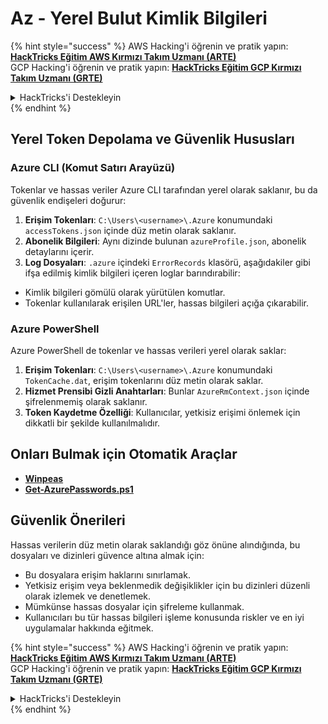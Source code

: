 # Az - Yerel Bulut Kimlik Bilgileri

{% hint style="success" %}
AWS Hacking'i öğrenin ve pratik yapın:<img src="../../../.gitbook/assets/image (1).png" alt="" data-size="line">[**HackTricks Eğitim AWS Kırmızı Takım Uzmanı (ARTE)**](https://training.hacktricks.xyz/courses/arte)<img src="../../../.gitbook/assets/image (1).png" alt="" data-size="line">\
GCP Hacking'i öğrenin ve pratik yapın: <img src="../../../.gitbook/assets/image (2).png" alt="" data-size="line">[**HackTricks Eğitim GCP Kırmızı Takım Uzmanı (GRTE)**<img src="../../../.gitbook/assets/image (2).png" alt="" data-size="line">](https://training.hacktricks.xyz/courses/grte)

<details>

<summary>HackTricks'i Destekleyin</summary>

* [**abonelik planlarını**](https://github.com/sponsors/carlospolop) kontrol edin!
* **💬 [**Discord grubuna**](https://discord.gg/hRep4RUj7f) veya [**telegram grubuna**](https://t.me/peass) katılın ya da **Twitter'da** 🐦 [**@hacktricks\_live**](https://twitter.com/hacktricks\_live)** bizi takip edin.**
* **Hacking ipuçlarını paylaşmak için** [**HackTricks**](https://github.com/carlospolop/hacktricks) ve [**HackTricks Cloud**](https://github.com/carlospolop/hacktricks-cloud) github reposuna PR gönderin.

</details>
{% endhint %}

## Yerel Token Depolama ve Güvenlik Hususları

### Azure CLI (Komut Satırı Arayüzü)

Tokenlar ve hassas veriler Azure CLI tarafından yerel olarak saklanır, bu da güvenlik endişeleri doğurur:

1. **Erişim Tokenları**: `C:\Users\<username>\.Azure` konumundaki `accessTokens.json` içinde düz metin olarak saklanır.
2. **Abonelik Bilgileri**: Aynı dizinde bulunan `azureProfile.json`, abonelik detaylarını içerir.
3. **Log Dosyaları**: `.azure` içindeki `ErrorRecords` klasörü, aşağıdakiler gibi ifşa edilmiş kimlik bilgileri içeren loglar barındırabilir:
* Kimlik bilgileri gömülü olarak yürütülen komutlar.
* Tokenlar kullanılarak erişilen URL'ler, hassas bilgileri açığa çıkarabilir.

### Azure PowerShell

Azure PowerShell de tokenlar ve hassas verileri yerel olarak saklar:

1. **Erişim Tokenları**: `C:\Users\<username>\.Azure` konumundaki `TokenCache.dat`, erişim tokenlarını düz metin olarak saklar.
2. **Hizmet Prensibi Gizli Anahtarları**: Bunlar `AzureRmContext.json` içinde şifrelenmemiş olarak saklanır.
3. **Token Kaydetme Özelliği**: Kullanıcılar, yetkisiz erişimi önlemek için dikkatli bir şekilde kullanılmalıdır.

## Onları Bulmak için Otomatik Araçlar

* [**Winpeas**](https://github.com/carlospolop/PEASS-ng/tree/master/winPEAS/winPEASexe)
* [**Get-AzurePasswords.ps1**](https://github.com/NetSPI/MicroBurst/blob/master/AzureRM/Get-AzurePasswords.ps1)

## Güvenlik Önerileri

Hassas verilerin düz metin olarak saklandığı göz önüne alındığında, bu dosyaları ve dizinleri güvence altına almak için:

* Bu dosyalara erişim haklarını sınırlamak.
* Yetkisiz erişim veya beklenmedik değişiklikler için bu dizinleri düzenli olarak izlemek ve denetlemek.
* Mümkünse hassas dosyalar için şifreleme kullanmak.
* Kullanıcıları bu tür hassas bilgileri işleme konusunda riskler ve en iyi uygulamalar hakkında eğitmek.

{% hint style="success" %}
AWS Hacking'i öğrenin ve pratik yapın:<img src="../../../.gitbook/assets/image (1).png" alt="" data-size="line">[**HackTricks Eğitim AWS Kırmızı Takım Uzmanı (ARTE)**](https://training.hacktricks.xyz/courses/arte)<img src="../../../.gitbook/assets/image (1).png" alt="" data-size="line">\
GCP Hacking'i öğrenin ve pratik yapın: <img src="../../../.gitbook/assets/image (2).png" alt="" data-size="line">[**HackTricks Eğitim GCP Kırmızı Takım Uzmanı (GRTE)**<img src="../../../.gitbook/assets/image (2).png" alt="" data-size="line">](https://training.hacktricks.xyz/courses/grte)

<details>

<summary>HackTricks'i Destekleyin</summary>

* [**abonelik planlarını**](https://github.com/sponsors/carlospolop) kontrol edin!
* **💬 [**Discord grubuna**](https://discord.gg/hRep4RUj7f) veya [**telegram grubuna**](https://t.me/peass) katılın ya da **Twitter'da** 🐦 [**@hacktricks\_live**](https://twitter.com/hacktricks\_live)** bizi takip edin.**
* **Hacking ipuçlarını paylaşmak için** [**HackTricks**](https://github.com/carlospolop/hacktricks) ve [**HackTricks Cloud**](https://github.com/carlospolop/hacktricks-cloud) github reposuna PR gönderin.

</details>
{% endhint %}
